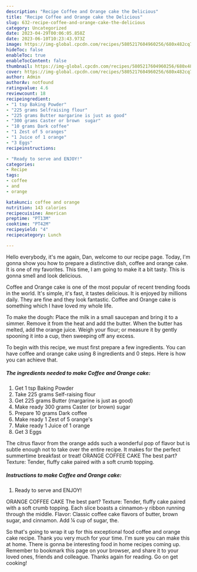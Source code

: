 ```yaml
---
description: "Recipe Coffee and Orange cake the Delicious"
title: "Recipe Coffee and Orange cake the Delicious"
slug: 632-recipe-coffee-and-orange-cake-the-delicious
category: Uncategorized
date: 2023-04-29T00:06:05.858Z
date: 2023-06-10T10:23:43.973Z
image: https://img-global.cpcdn.com/recipes/5805217604960256/680x482cq70/coffee-and-orange-cake-recipe-main-photo.jpg
hideToc: false
enableToc: true
enableTocContent: false
thumbnail: https://img-global.cpcdn.com/recipes/5805217604960256/680x482cq70/coffee-and-orange-cake-recipe-main-photo.jpg
cover: https://img-global.cpcdn.com/recipes/5805217604960256/680x482cq70/coffee-and-orange-cake-recipe-main-photo.jpg
author: Admin
authorAv: notfound
ratingvalue: 4.6
reviewcount: 18
recipeingredient:
- "1 tsp Baking Powder"
- "225 grams Selfraising flour"
- "225 grams Butter margarine is just as good"
- "300 grams Caster or brown  sugar"
- "10 grams Dark coffee"
- "1 Zest of 5 oranges"
- "1 Juice of 1 orange"
- "3 Eggs"
recipeinstructions:

- "Ready to serve and ENJOY!"
categories:
- Recipe
tags:
- coffee
- and
- orange

katakunci: coffee and orange 
nutrition: 143 calories
recipecuisine: American
preptime: "PT13M"
cooktime: "PT42M"
recipeyield: "4"
recipecategory: Lunch

---
```



Hello everybody, it's me again, Dan, welcome to our recipe page. Today, I'm gonna show you how to prepare a distinctive dish, coffee and orange cake. It is one of my favorites. This time, I am going to make it a bit tasty. This is gonna smell and look delicious.

Coffee and Orange cake is one of the most popular of recent trending foods in the world. It's simple, it's fast, it tastes delicious. It is enjoyed by millions daily. They are fine and they look fantastic. Coffee and Orange cake is something which I have loved my whole life.

To make the dough: Place the milk in a small saucepan and bring it to a simmer. Remove it from the heat and add the butter. When the butter has melted, add the orange juice. Weigh your flour; or measure it by gently spooning it into a cup, then sweeping off any excess.


To begin with this recipe, we must first prepare a few ingredients. You can have coffee and orange cake using 8 ingredients and 0 steps. Here is how you can achieve that.

<!--inarticleads1-->

##### The ingredients needed to make Coffee and Orange cake:

1. Get 1 tsp Baking Powder
1. Take 225 grams Self-raising flour
1. Get 225 grams Butter (margarine is just as good)
1. Make ready 300 grams Caster (or brown)  sugar
1. Prepare 10 grams Dark coffee
1. Make ready 1 Zest of 5 orange&#39;s
1. Make ready 1 Juice of 1 orange
1. Get 3 Eggs


The citrus flavor from the orange adds such a wonderful pop of flavor but is subtle enough not to take over the entire recipe. It makes for the perfect summertime breakfast or treat! ORANGE COFFEE CAKE The best part? Texture: Tender, fluffy cake paired with a soft crumb topping. 

<!--inarticleads2-->

##### Instructions to make Coffee and Orange cake:


1. Ready to serve and ENJOY!

ORANGE COFFEE CAKE The best part? Texture: Tender, fluffy cake paired with a soft crumb topping. Each slice boasts a cinnamon-y ribbon running through the middle. Flavor: Classic coffee cake flavors of butter, brown sugar, and cinnamon. Add ¼ cup of sugar, the. 

So that's going to wrap it up for this exceptional food coffee and orange cake recipe. Thank you very much for your time. I'm sure you can make this at home. There is gonna be interesting food in home recipes coming up. Remember to bookmark this page on your browser, and share it to your loved ones, friends and colleague. Thanks again for reading. Go on get cooking!
